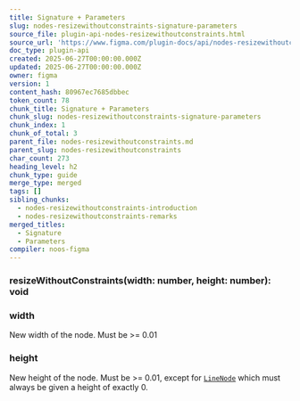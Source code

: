 ```yaml
---
title: Signature + Parameters
slug: nodes-resizewithoutconstraints-signature-parameters
source_file: plugin-api-nodes-resizewithoutconstraints.html
source_url: 'https://www.figma.com/plugin-docs/api/nodes-resizewithoutconstraints/'
doc_type: plugin-api
created: 2025-06-27T00:00:00.000Z
updated: 2025-06-27T00:00:00.000Z
owner: figma
version: 1
content_hash: 80967ec7685dbbec
token_count: 78
chunk_title: Signature + Parameters
chunk_slug: nodes-resizewithoutconstraints-signature-parameters
chunk_index: 1
chunk_of_total: 3
parent_file: nodes-resizewithoutconstraints.md
parent_slug: nodes-resizewithoutconstraints
char_count: 273
heading_level: h2
chunk_type: guide
merge_type: merged
tags: []
sibling_chunks:
  - nodes-resizewithoutconstraints-introduction
  - nodes-resizewithoutconstraints-remarks
merged_titles:
  - Signature
  - Parameters
compiler: noos-figma
---
```


### resizeWithoutConstraints(width: number, height: number): void

### width

New width of the node. Must be >= 0.01

### height

New height of the node. Must be >= 0.01, except for [`LineNode`](/plugin-docs/api/LineNode/)
 which must always be given a height of exactly 0.
